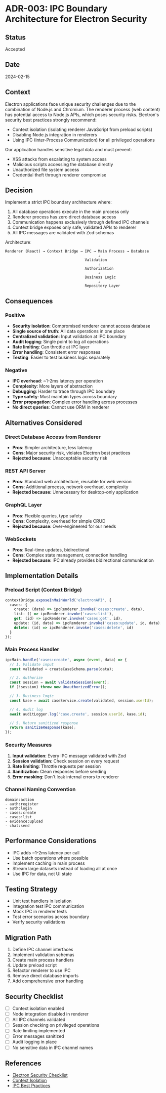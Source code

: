 # ADR-003: IPC Boundary Architecture for Electron Security

## Status
Accepted

## Date
2024-02-15

## Context
Electron applications face unique security challenges due to the combination of Node.js and Chromium. The renderer process (web content) has potential access to Node.js APIs, which poses security risks. Electron's security best practices strongly recommend:
- Context isolation (isolating renderer JavaScript from preload scripts)
- Disabling Node.js integration in renderers
- Using IPC (Inter-Process Communication) for all privileged operations

Our application handles sensitive legal data and must prevent:
- XSS attacks from escalating to system access
- Malicious scripts accessing the database directly
- Unauthorized file system access
- Credential theft through renderer compromise

## Decision
Implement a strict IPC boundary architecture where:
1. All database operations execute in the main process only
2. Renderer process has zero direct database access
3. Communication happens exclusively through defined IPC channels
4. Context bridge exposes only safe, validated APIs to renderer
5. All IPC messages are validated with Zod schemas

Architecture:
```
Renderer (React) → Context Bridge → IPC → Main Process → Database
                                          ↓
                                    Validation
                                          ↓
                                    Authorization
                                          ↓
                                    Business Logic
                                          ↓
                                    Repository Layer
```

## Consequences

### Positive
- **Security isolation**: Compromised renderer cannot access database
- **Single source of truth**: All data operations in one place
- **Centralized validation**: Input validation at IPC boundary
- **Audit logging**: Single point to log all operations
- **Rate limiting**: Can throttle at IPC layer
- **Error handling**: Consistent error responses
- **Testing**: Easier to test business logic separately

### Negative
- **IPC overhead**: ~1-2ms latency per operation
- **Complexity**: More layers of abstraction
- **Debugging**: Harder to trace through IPC boundary
- **Type safety**: Must maintain types across boundary
- **Error propagation**: Complex error handling across processes
- **No direct queries**: Cannot use ORM in renderer

## Alternatives Considered

### Direct Database Access from Renderer
- **Pros**: Simpler architecture, less latency
- **Cons**: Major security risk, violates Electron best practices
- **Rejected because**: Unacceptable security risk

### REST API Server
- **Pros**: Standard web architecture, reusable for web version
- **Cons**: Additional process, network overhead, complexity
- **Rejected because**: Unnecessary for desktop-only application

### GraphQL Layer
- **Pros**: Flexible queries, type safety
- **Cons**: Complexity, overhead for simple CRUD
- **Rejected because**: Over-engineered for our needs

### WebSockets
- **Pros**: Real-time updates, bidirectional
- **Cons**: Complex state management, connection handling
- **Rejected because**: IPC already provides bidirectional communication

## Implementation Details

### Preload Script (Context Bridge)
```typescript
contextBridge.exposeInMainWorld('electronAPI', {
  cases: {
    create: (data) => ipcRenderer.invoke('cases:create', data),
    list: () => ipcRenderer.invoke('cases:list'),
    get: (id) => ipcRenderer.invoke('cases:get', id),
    update: (id, data) => ipcRenderer.invoke('cases:update', id, data),
    delete: (id) => ipcRenderer.invoke('cases:delete', id)
  }
});
```

### Main Process Handler
```typescript
ipcMain.handle('cases:create', async (event, data) => {
  // 1. Validate input
  const validated = createCaseSchema.parse(data);

  // 2. Authorize
  const session = await validateSession(event);
  if (!session) throw new UnauthorizedError();

  // 3. Business logic
  const kase = await caseService.create(validated, session.userId);

  // 4. Audit log
  await auditLogger.log('case.create', session.userId, kase.id);

  // 5. Return sanitized response
  return sanitizeResponse(kase);
});
```

### Security Measures
1. **Input validation**: Every IPC message validated with Zod
2. **Session validation**: Check session on every request
3. **Rate limiting**: Throttle requests per session
4. **Sanitization**: Clean responses before sending
5. **Error masking**: Don't leak internal errors to renderer

### Channel Naming Convention
```
domain:action
- auth:register
- auth:login
- cases:create
- cases:list
- evidence:upload
- chat:send
```

## Performance Considerations
- IPC adds ~1-2ms latency per call
- Use batch operations where possible
- Implement caching in main process
- Stream large datasets instead of loading all at once
- Use IPC for data, not UI state

## Testing Strategy
- Unit test handlers in isolation
- Integration test IPC communication
- Mock IPC in renderer tests
- Test error scenarios across boundary
- Verify security validations

## Migration Path
1. Define IPC channel interfaces
2. Implement validation schemas
3. Create main process handlers
4. Update preload script
5. Refactor renderer to use IPC
6. Remove direct database imports
7. Add comprehensive error handling

## Security Checklist
- [ ] Context isolation enabled
- [ ] Node integration disabled in renderer
- [ ] All IPC channels validated
- [ ] Session checking on privileged operations
- [ ] Rate limiting implemented
- [ ] Error messages sanitized
- [ ] Audit logging in place
- [ ] No sensitive data in IPC channel names

## References
- [Electron Security Checklist](https://www.electronjs.org/docs/latest/tutorial/security)
- [Context Isolation](https://www.electronjs.org/docs/latest/tutorial/context-isolation)
- [IPC Best Practices](https://www.electronjs.org/docs/latest/tutorial/ipc)